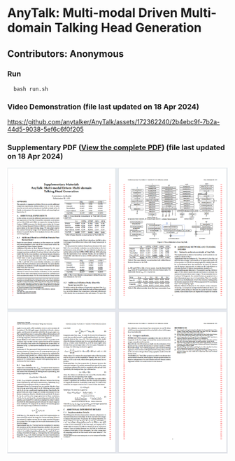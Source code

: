 # AnyTalk: Multi-modal Driven Multi-domain Talking Head Generation

## Contributors: Anonymous

### Run
```
  bash run.sh
```

### Video Demonstration (file last updated on 18 Apr 2024)

https://github.com/anytalker/AnyTalk/assets/172362240/2b4ebc9f-7b2a-44d5-9038-5ef6c6f0f205

### Supplementary PDF ([View the complete PDF](assets/supplement_file.pdf)) (file last updated on 18 Apr 2024)
![PDF Thumbnail](assets/thumbnail_image.png)  

